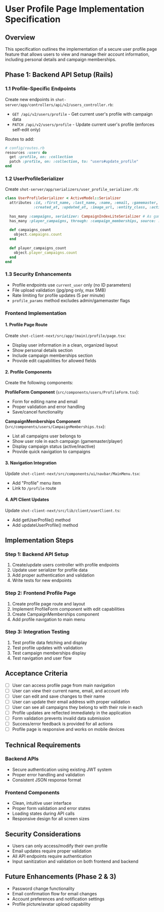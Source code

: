 # User Profile Page Implementation Specification

## Overview

This specification outlines the implementation of a secure user profile page feature that allows users to view and manage their account information, including personal details and campaign memberships.

## Phase 1: Backend API Setup (Rails)

### 1.1 Profile-Specific Endpoints

Create new endpoints in `shot-server/app/controllers/api/v2/users_controller.rb`:

- `GET /api/v2/users/profile` - Get current user's profile with campaign data
- `PATCH /api/v2/users/profile` - Update current user's profile (enforces self-edit only)

Routes to add:
```ruby
# config/routes.rb
resources :users do
  get :profile, on: :collection
  patch :profile, on: :collection, to: "users#update_profile"
end
```

### 1.2 UserProfileSerializer

Create `shot-server/app/serializers/user_profile_serializer.rb`:
```ruby
class UserProfileSerializer < ActiveModel::Serializer
  attributes :id, :first_name, :last_name, :name, :email, :gamemaster, :admin, 
             :created_at, :updated_at, :image_url, :entity_class, :active
  
  has_many :campaigns, serializer: CampaignIndexLiteSerializer # As gamemaster
  has_many :player_campaigns, through: :campaign_memberships, source: :campaign
  
  def campaigns_count
    object.campaigns.count
  end
  
  def player_campaigns_count 
    object.player_campaigns.count
  end
end
```

### 1.3 Security Enhancements

- Profile endpoints use `current_user` only (no ID parameters)
- File upload validation (jpg/png only, max 5MB)
- Rate limiting for profile updates (5 per minute)
- `profile_params` method excludes admin/gamemaster flags

### Frontend Implementation

#### 1. Profile Page Route

Create `shot-client-next/src/app/(main)/profile/page.tsx`:
- Display user information in a clean, organized layout
- Show personal details section
- Include campaign memberships section
- Provide edit capabilities for allowed fields

#### 2. Profile Components

Create the following components:

**ProfileForm Component** (`src/components/users/ProfileForm.tsx`):
- Form for editing name and email
- Proper validation and error handling
- Save/cancel functionality

**CampaignMemberships Component** (`src/components/users/CampaignMemberships.tsx`):
- List all campaigns user belongs to
- Show user role in each campaign (gamemaster/player)
- Display campaign status (active/inactive)
- Provide quick navigation to campaigns

#### 3. Navigation Integration

Update `shot-client-next/src/components/ui/navbar/MainMenu.tsx`:
- Add "Profile" menu item
- Link to `/profile` route

#### 4. API Client Updates

Update `shot-client-next/src/lib/client/userClient.ts`:
- Add getUserProfile() method
- Add updateUserProfile() method

## Implementation Steps

### Step 1: Backend API Setup
1. Create/update users controller with profile endpoints
2. Update user serializer for profile data
3. Add proper authentication and validation
4. Write tests for new endpoints

### Step 2: Frontend Profile Page
1. Create profile page route and layout
2. Implement ProfileForm component with edit capabilities
3. Create CampaignMemberships component
4. Add profile navigation to main menu

### Step 3: Integration Testing
1. Test profile data fetching and display
2. Test profile updates with validation
3. Test campaign memberships display
4. Test navigation and user flow

## Acceptance Criteria

- [ ] User can access profile page from main navigation
- [ ] User can view their current name, email, and account info
- [ ] User can edit and save changes to their name
- [ ] User can update their email address with proper validation
- [ ] User can see all campaigns they belong to with their role in each
- [ ] Profile updates are reflected immediately in the application
- [ ] Form validation prevents invalid data submission
- [ ] Success/error feedback is provided for all actions
- [ ] Profile page is responsive and works on mobile devices

## Technical Requirements

### Backend APIs
- Secure authentication using existing JWT system
- Proper error handling and validation
- Consistent JSON response format

### Frontend Components
- Clean, intuitive user interface
- Proper form validation and error states
- Loading states during API calls
- Responsive design for all screen sizes

## Security Considerations

- Users can only access/modify their own profile
- Email updates require proper validation
- All API endpoints require authentication
- Input sanitization and validation on both frontend and backend

## Future Enhancements (Phase 2 & 3)

- Password change functionality
- Email confirmation flow for email changes
- Account preferences and notification settings
- Profile picture/avatar upload capability